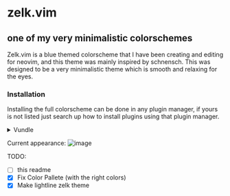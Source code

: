 # zelk.vim
## one of my very minimalistic colorschemes
Zelk.vim is a blue themed colorscheme that I have been creating and editing for neovim, and this theme was mainly inspired by schnensch. This was designed to be a very minimalistic theme which is smooth and relaxing for the eyes.

### Installation

Installing the full colorscheme can be done in any plugin manager, if yours is not listed just search up how to install plugins using that plugin manager.

<details>
  <summary> Vundle </summary>
    1. Install Vundle successfully
  
    2. Open your .vimrc and place this plugin in your file and save.<br/>
    ```vim
    call vundle#begin()
      Plugin 'preservim/nerdtree'
    call vundle#end()
    ```
    <br/>
    3. Open Neovim in your terminal or emulator and type :PlugInstall and then relaunch neovim.
</details>

Current appearance:
![image](https://user-images.githubusercontent.com/47650058/125184921-977e4400-e1ef-11eb-9f24-5002f7d28e92.png)


TODO:
- [ ] this readme
- [X] Fix Color Pallete (with the right colors)
- [X] Make lightline zelk theme
